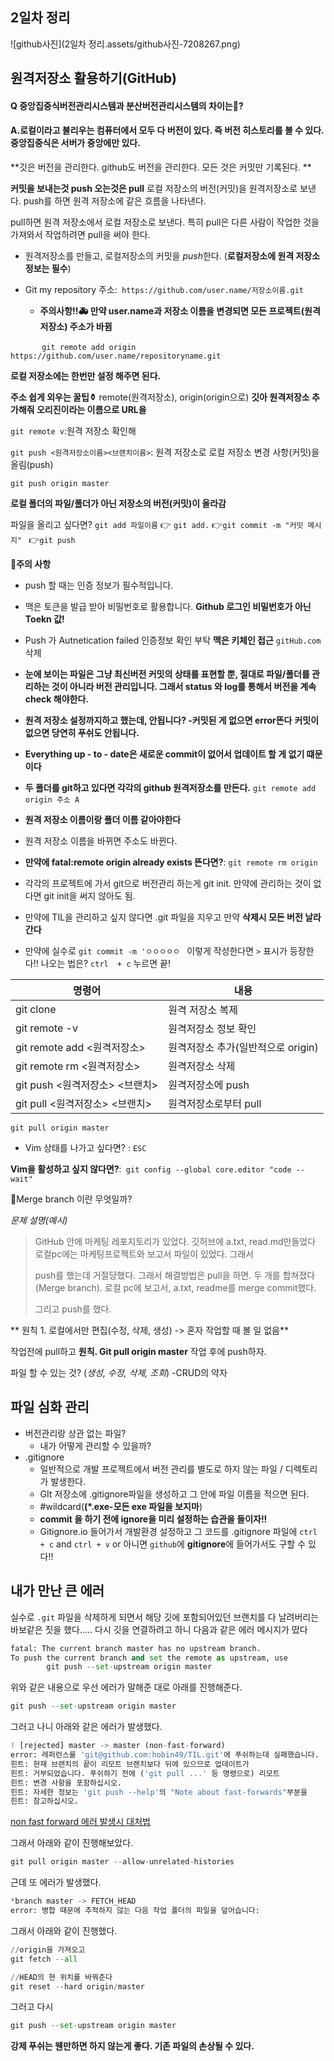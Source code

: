 ## 2일차 정리

![github사진](2일차 정리.assets/github사진-7208267.png)

## 원격저장소 활용하기(GitHub)

 

#### Q 중앙집중식버전관리시스템과 분산버전관리시스템의 차이는🧐? 

#### A.로컬이라고 불리우는 컴퓨터에서 모두 다 버전이 있다. 즉 버전 히스토리를 볼 수 있다. 중앙집중식은 서버가 중앙에만 있다.



**깃은 버전을 관리한다. github도 버전을 관리한다. 모든 것은 커밋만 기록된다. **

**커밋을 보내는것 push 오는것은 pull**  로컬 저장소의 버전(커밋)을 원격저장소로 보낸다. push를 하면 원격 저장소에 같은 흐름을 나타낸다. 

pull하면 원격 저장소에서 로컬 저장소로 보낸다. 특히 pull은 다른 사람이 작업한 것을 가져와서 작업하려면 pull을 써야 한다.



- 원격저장소를 만들고, 로컬저장소의 커밋을 *push*한다. (**로컬저장소에 원격 저장소 정보는 필수**)

- Git my repository 주소:` https://github.com/user.name/저장소이름.git`
  - **주의사항!!🚑 만약 user.name과 저장소 이름을 변경되면 모든 프로젝트(원격저장소) 주소가 바뀜**

​		`		git remote add origin https://github.com/user.name/repositoryname.git` 



**로컬 저장소에는 한번만 설정 해주면 된다.** 

**주소 쉽게 외우는 꿀팁⚱️** remote(원격저장소), origin(origin으로) **깃아 원격저장소 추가해줘 오리진이라는 이름으로 URL을**

`git remote v`:원격 저장소 확인해 

`git push <원격저장소이름><브랜치이름>`: 원격 저장소로 로컬 저장소 변경 사항(커밋)을 올림(push)

`git push origin master`

 **로컬 폴더의 파일/폴더가 아닌 저장소의 버전(커밋)이 올라감**

파일을 올리고 싶다면? `git add 파일이름` 👉 `git add.` 👉`git commit -m "커밋 메시지" ` 👉`git push`   





**🧨주의 사항**

- push 할 때는 인증 정보가 필수적입니다.

- 맥은 토큰을 발급 받아 비밀번호로 활용합니다. **Github 로그인 비밀번호가 아닌 Toekn 값!**

- Push 가 Autnetication failed 인증정보 확인 부탁 **맥은 키체인 접근** `gitHub.com` 삭제

- **눈에 보이는 파일은 그냥 최신버전 커밋의 상태를 표현할 뿐, 절대로 파일/폴더를 관리하는 것이 아니라 버전 관리입니다. 그래서 status 와 log를 통해서 버전을 계속 check 해야한다.**

- **원격 저장소 설정까지하고 했는데, 안됩니다? -커밋된 게 없으면 error뜬다** **커밋이 없으면 당연히 푸쉬도 안됩니다.**

- **Everything up - to - date은 새로운 commit이 없어서 업데이트 할 게 없기 떄문이다**

- **두 폴더를 git하고 있다면 각각의 github 원격저장소를 만든다.** `git remote add origin 주소 A`

- **원격 저장소 이름이랑 폴더 이름 같아야한다** 

- 원격 저장소 이름을 바뀌면 주소도 바뀐다.

- **만약에 fatal:remote origin already exists 뜬다면?**: `git remote rm origin`

- 각각의 프로젝트에 가서 git으로 버전관리 하는게 git init. 만약에 관리하는 것이 없다면 git init을 써지 않아도 됨. 

- 만약에 TIL을 관리하고 싶지 않다면 .git 파일을 지우고 만약 **삭제시 모든 버전 날라간다**

- 만약에 실수로 `git commit -m 'ㅇㅇㅇㅇㅇ ` 이렇게 작성한다면 `>`  표시가 등장한다!! 나오는 법은? `ctrl  + c` 누르면 끝!

| 명령어                            | 내용                               |
| --------------------------------- | ---------------------------------- |
| git clone <url>                   | 원격 저장소 복제                   |
| git remote -v                     | 원격저장소 정보 확인               |
| git remote add <원격저장소> <url> | 원격저장소 추가(일반적으로 origin) |
| git remote rm <원격저장소>        | 원격저장소 삭제                    |
| git push <원격저장소> <브랜치>    | 원격저장소에 push                  |
| git pull <원격저장소> <브랜치>    | 원격저장소로부터 pull              |











```
git pull origin master
```

* Vim 상태를 나가고 싶다면? :  `ESC` 



**Vim을 활성하고 싶지 않다면?**:` git config --global core.editor "code --wait"`    





🤨Merge branch 이란 무엇일까?



*문제 설명(예시)*

> GitHub 안에 마케팅 레포지토리가 있었다. 깃허브에 a.txt, read.md만들었다 로컬pc에는 마케팅프로젝트와 보고서 파일이 있었다. 그래서
>
> push를 했는데 거절당했다. 그래서 해결방법은 pull을 하면. 두 개를 합쳐졌다(Merge branch). 로컬 pc에 보고서, a.txt, readme를 merge commit했다.
>
> 그리고 push를 했다.







** 원칙 1. 로컬에서만 편집(수정, 삭제, 생성) -> 혼자 작업할 때 볼 일 없음**

작업전에 pull하고 **원칙. Git pull origin master** 작업 후에 push하자. 

파일 할 수 있는 것? (*생성, 수정, 삭제, 조회*) -CRUD의 약자



## 파일 심화 관리

- 버전관리랑 상관 없는 파일? 
  - 내가 어떻게 관리할 수 있을까? 
- .gitignore
  - 일반적으로 개발 프로젝트에서 버전 관리를 별도로 하지 않는 파일 / 디렉토리가 발생한다.
  - GIt 저장소에 .gitignore파일을 생성하고 그 안에 파일 이름을 적으면 된다. 
  - #wildcard(**(*.exe-모든 exe 파일을 보지마**)
  - **commit 을 하기 전에 ignore을 미리 설정하는 습관을 들이자!!**
  - Gitignore.io 들어가서 개발환경 설정하고 그 코드를 .gitignore 파일에 `ctrl + c` and `ctrl + v` or 아니면 `github`에 **gitignore**에 들어가서도 구할 수 있다!!





## 내가 만난 큰 에러

실수로 `.git` 파일을 삭제하게 되면서 해당 깃에 포함되어있던 브랜치를 다 날려버리는 바보같은 짓을 했다..... 다시 깃을 연결하려고 하니 다음과 같은 에러 메시지가 떴다

```py
fatal: The current branch master has no upstream branch.
To push the current branch and set the remote as upstream, use
		git push --set-upstream origin master
```



위와 같은 내용으로 우선 에러가 말해준 대로 아래를 진행해준다.

```python
git push --set-upstream origin master
```



그러고 나니 아래와 같은 에러가 발생했다.

```python
! [rejected] master -> master (non-fast-forward)
error: 레퍼런스를 'git@github.com:hobin49/TIL.git'에 푸쉬하는데 실패했습니다.
힌트: 현재 브랜치의 끝이 리모트 브랜치보다 뒤에 있으므로 업데이트가
힌트: 거부되었습니다. 푸쉬하기 전에 ('git pull ...' 등 명령으로) 리모트
힌트: 변경 사항을 포함하십시오.
힌트: 자세한 정보는 'git push --help'의 "Note about fast-forwards"부분을
힌트: 참고하십시오.
```



[non fast forward 에러 발생시 대처법](https://www.zehye.kr/git/2019/10/27/11git_push_error/)

그래서 아래와 같이 진행해보았다.

```python
git pull origin master --allow-unrelated-histories
```



근데 또 에러가 발생했다.

```python
*branch master -> FETCH_HEAD
error: 병합 때문에 추적하지 않는 다음 작업 폴더의 파일을 덮어습니다:
```



그래서 아래와 같이 진행했다.

```python
//origin을 가져오고
git fetch --all

//HEAD의 현 위치를 바꿔준다
git reset --hard origin/master
```



그러고 다시

```python
git push --set-upstream origin master
```



**강제 푸쉬는 웬만하면 하지 않는게 좋다. 기존 파일의 손상될 수 있다.**
